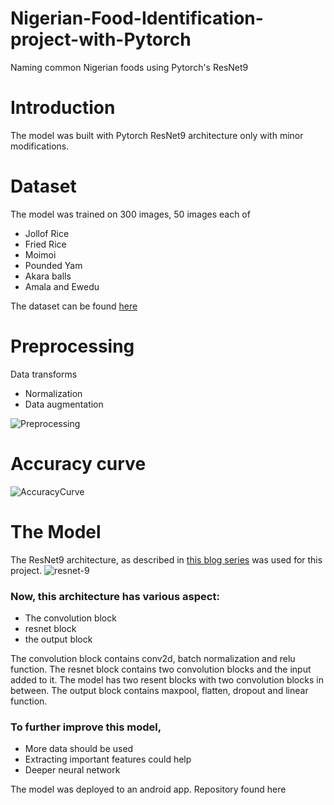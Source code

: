 # Nigerian-Food-Identification-project-with-Pytorch
Naming common Nigerian foods using Pytorch's ResNet9

# Introduction

The model was built with Pytorch ResNet9 architecture only with minor modifications. 

# Dataset

The model was trained on 300 images, 50 images each of 

- Jollof Rice
- Fried Rice
- Moimoi
- Pounded Yam
- Akara balls
- Amala and Ewedu

The dataset can be found [here](https://jovian.ai/akinremibunmi111/02-insurance-linear-regression)

# Preprocessing

Data transforms 

- Normalization 
- Data augmentation

![Preprocessing](https://drive.google.com/file/d/1hWoepfY4bQ3prQ0qsa7Go-uVsRE1S-ry)

# Accuracy curve

![AccuracyCurve](https://drive.google.com/file/d/1VofP-wp6Ozsstd9IMgc8Xtce-LlpWBrR)

# The Model

The ResNet9 architecture, as described in [this blog series](https://www.myrtle.ai/2018/09/24/how_to_train_your_resnet/) was used for this project.
![resnet-9](https://github.com/lambdal/cifar10-fast/raw/master/net.svg?sanitize=true)

### Now, this architecture has various aspect:

* The convolution block
* resnet block
* the output block

The convolution block contains conv2d, batch normalization and relu function. The resnet block contains two convolution blocks and the input added to it. The model has two resent blocks with two convolution blocks in between. The output block contains maxpool, flatten, dropout and linear function.

### To further improve this model,

- More data should be used
- Extracting important features could help
- Deeper neural network

The model was deployed to an android app. Repository found here


